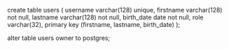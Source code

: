 create table users
(
    username   varchar(128) unique,
    firstname  varchar(128) not null,
    lastname   varchar(128) not null,
    birth_date date         not null,
    role       varchar(32),
    primary key (firstname, lastname, birth_date)
);

alter table users
    owner to postgres;
